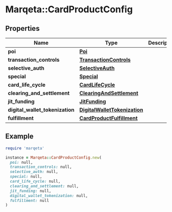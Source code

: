 # Marqeta::CardProductConfig

## Properties

| Name | Type | Description | Notes |
| ---- | ---- | ----------- | ----- |
| **poi** | [**Poi**](Poi.md) |  | [optional] |
| **transaction_controls** | [**TransactionControls**](TransactionControls.md) |  | [optional] |
| **selective_auth** | [**SelectiveAuth**](SelectiveAuth.md) |  | [optional] |
| **special** | [**Special**](Special.md) |  | [optional] |
| **card_life_cycle** | [**CardLifeCycle**](CardLifeCycle.md) |  | [optional] |
| **clearing_and_settlement** | [**ClearingAndSettlement**](ClearingAndSettlement.md) |  | [optional] |
| **jit_funding** | [**JitFunding**](JitFunding.md) |  | [optional] |
| **digital_wallet_tokenization** | [**DigitalWalletTokenization**](DigitalWalletTokenization.md) |  | [optional] |
| **fulfillment** | [**CardProductFulfillment**](CardProductFulfillment.md) |  | [optional] |

## Example

```ruby
require 'marqeta'

instance = Marqeta::CardProductConfig.new(
  poi: null,
  transaction_controls: null,
  selective_auth: null,
  special: null,
  card_life_cycle: null,
  clearing_and_settlement: null,
  jit_funding: null,
  digital_wallet_tokenization: null,
  fulfillment: null
)
```

